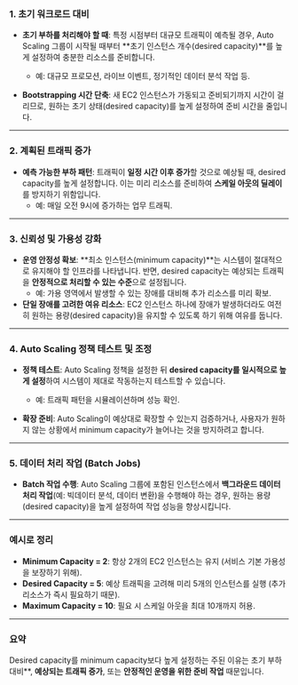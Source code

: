 ### 1. **초기 워크로드 대비**

- **초기 부하를 처리해야 할 때**: 특정 시점부터 대규모 트래픽이 예측될 경우, Auto Scaling 그룹이 시작될 때부터 **초기 인스턴스 개수(desired capacity)**를 높게 설정하여 충분한 리소스를 준비합니다.
    
    - 예: 대규모 프로모션, 라이브 이벤트, 정기적인 데이터 분석 작업 등.
- **Bootstrapping 시간 단축**: 새 EC2 인스턴스가 가동되고 준비되기까지 시간이 걸리므로, 원하는 초기 상태(desired capacity)를 높게 설정하여 준비 시간을 줄입니다.
    

---

### 2. **계획된 트래픽 증가**

- **예측 가능한 부하 패턴**: 트래픽이 **일정 시간 이후 증가**할 것으로 예상될 때, desired capacity를 높게 설정합니다. 이는 미리 리소스를 준비하여 **스케일 아웃의 딜레이**를 방지하기 위함입니다.
    - 예: 매일 오전 9시에 증가하는 업무 트래픽.

---

### 3. **신뢰성 및 가용성 강화**

- **운영 안정성 확보**: **최소 인스턴스(minimum capacity)**는 시스템이 절대적으로 유지해야 할 인프라를 나타냅니다. 반면, desired capacity는 예상되는 트래픽을 **안정적으로 처리할 수 있는 수준**으로 설정됩니다.
    - 예: 가용 영역에서 발생할 수 있는 장애를 대비해 추가 리소스를 미리 확보.
- **단일 장애를 고려한 여유 리소스**: EC2 인스턴스 하나에 장애가 발생하더라도 여전히 원하는 용량(desired capacity)을 유지할 수 있도록 하기 위해 여유를 둡니다.

---

### 4. **Auto Scaling 정책 테스트 및 조정**

- **정책 테스트**: Auto Scaling 정책을 설정한 뒤 **desired capacity를 일시적으로 높게 설정**하여 시스템이 제대로 작동하는지 테스트할 수 있습니다.
    
    - 예: 트래픽 패턴을 시뮬레이션하며 성능 확인.
- **확장 준비**: Auto Scaling이 예상대로 확장할 수 있는지 검증하거나, 사용자가 원하지 않는 상황에서 minimum capacity가 늘어나는 것을 방지하려고 합니다.
    

---

### 5. **데이터 처리 작업 (Batch Jobs)**

- **Batch 작업 수행**: Auto Scaling 그룹에 포함된 인스턴스에서 **백그라운드 데이터 처리 작업**(예: 빅데이터 분석, 데이터 변환)을 수행해야 하는 경우, 원하는 용량(desired capacity)을 높게 설정하여 작업 성능을 향상시킵니다.

---

### 예시로 정리

- **Minimum Capacity = 2**: 항상 2개의 EC2 인스턴스는 유지 (서비스 기본 가용성을 보장하기 위해).
- **Desired Capacity = 5**: 예상 트래픽을 고려해 미리 5개의 인스턴스를 실행 (추가 리소스가 즉시 필요하기 때문).
- **Maximum Capacity = 10**: 필요 시 스케일 아웃을 최대 10개까지 허용.

---

### 요약

Desired capacity를 minimum capacity보다 높게 설정하는 주된 이유는  초기 부하 대비**, **예상되는 트래픽 증가**, 또는 **안정적인 운영을 위한 준비 작업** 때문입니다.
